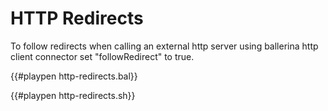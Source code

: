 # HTTP Redirects

To follow redirects when calling an external http server using ballerina http client connector set "followRedirect"
to true.

{{#playpen http-redirects.bal}}

{{#playpen http-redirects.sh}}